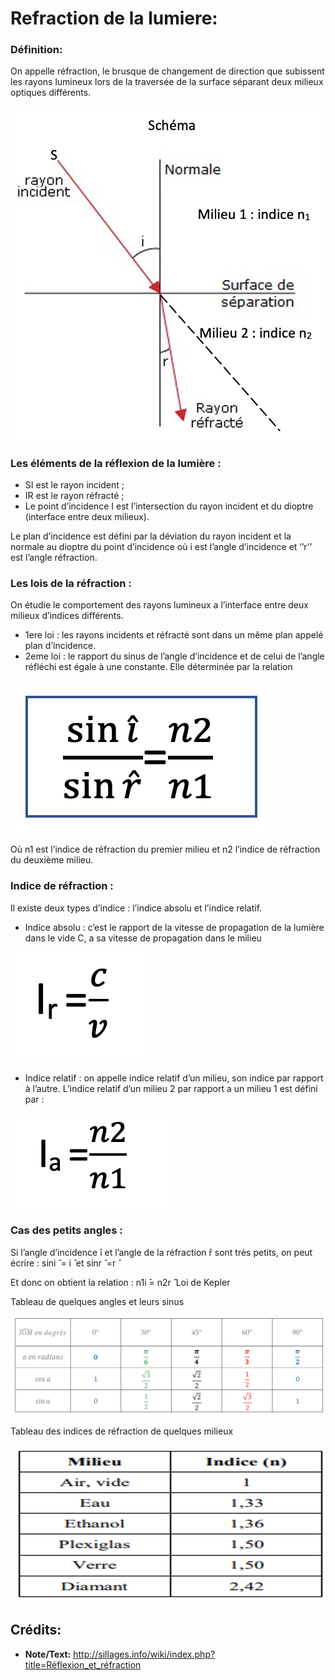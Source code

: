 # Refraction de la lumiere:

### Définition: 
On appelle réfraction, le brusque de changement de direction que subissent les rayons lumineux lors de la traversée de la surface séparant deux milieux optiques différents.

![](https://raw.githubusercontent.com/inimaga/Karandoula-File-Repo/main/Images/G10/Physique/10.2.1.1.2.A.png)
                      
### Les éléments de la réflexion de la lumière :
* SI est le rayon incident ; 
* IR est le rayon réfracté ;
* Le point d’incidence I est l’intersection du rayon incident et du dioptre (interface entre deux milieux).

Le plan d’incidence est défini par la déviation du rayon incident et la normale au dioptre du point d’incidence où i est l’angle d’incidence et ‘’r’’ est l’angle réfraction.

### Les lois de la réfraction :  
On étudie le comportement des rayons lumineux a l’interface entre deux milieux d’indices différents.
* 1ere loi : les rayons incidents et réfracté sont dans un même plan appelé plan d’incidence.
* 2eme loi : le rapport du sinus de l’angle d’incidence et de celui de l’angle réfléchi est égale à une constante. Elle déterminée par la relation 

![](https://raw.githubusercontent.com/inimaga/Karandoula-File-Repo/main/Images/G10/Physique/10.2.1.1.2.B.png)

 Où n1 est l’indice de réfraction du premier milieu et n2 l’indice de réfraction du deuxième milieu.

### Indice de réfraction :
Il existe deux types d’indice : l’indice absolu et l’indice relatif.
* Indice absolu : c’est le rapport de la vitesse de propagation de la lumière dans le vide C, a   sa vitesse de propagation dans le milieu

![](https://raw.githubusercontent.com/inimaga/Karandoula-File-Repo/main/Images/G10/Physique/10.2.1.1.2.C.png)

* Indice relatif : on appelle indice relatif d’un milieu, son indice par rapport à l’autre. L’indice relatif d’un milieu 2 par rapport a un milieu 1 est défini par :

![](https://raw.githubusercontent.com/inimaga/Karandoula-File-Repo/main/Images/G10/Physique/10.2.1.1.2.D.png)


### Cas des petits angles :

Si l’angle d’incidence ȋ et l’angle de la réfraction ȓ sont très petits, on peut écrire :
sin⁡i ̂ = i ̂ et  sin⁡r ̂ =r ̂

Et donc on obtient la relation :        n1i ̂= n2r ̂      Loi de Kepler 



Tableau de quelques angles et leurs sinus

![](https://raw.githubusercontent.com/inimaga/Karandoula-File-Repo/main/Images/G10/Physique/10.2.1.1.2.E.png)

Tableau des indices de réfraction de quelques milieux
 
 ![](https://raw.githubusercontent.com/inimaga/Karandoula-File-Repo/main/Images/G10/Physique/10.2.1.1.2.F.png)

## Crédits:

- **Note/Text:**  http://sillages.info/wiki/index.php?title=Réflexion_et_réfraction
